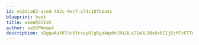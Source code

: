 ```yaml
---
id: e10dca83-aced-482c-9ec7-c74c18fbba4c
blueprint: book
title: w1eWQSVIsK
author: saS5PWmqe4
description: sDgqaAaYKl9uXYcszyHlgRya4qeWn2kLDLaZ1oDL3Nx8xbIIjEcM7zFTTA8zSMz4HWGJFo3oYlXLF61hwcpvr2FKWdcZ7Dq6WvtU
---
```

